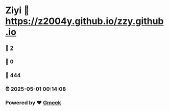 # Ziyi :link: https://z2004y.github.io/zzy.github.io 
### :page_facing_up: [2](https://z2004y.github.io/zzy.github.io/tag.html) 
### :speech_balloon: 0 
### :hibiscus: 444 
### :alarm_clock: 2025-05-01 00:14:08 
### Powered by :heart: [Gmeek](https://github.com/Meekdai/Gmeek)
